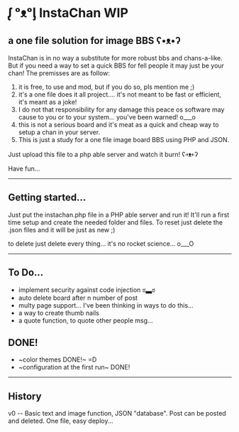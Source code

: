 # ᶘ ᵒᴥᵒᶅ InstaChan WIP
a one file solution for image BBS ʕ•ᴥ•ʔ
 ---
InstaChan is in no way a substitute for more robust bbs and chans-a-like.
But if you need a way to set a quick BBS for fell people it may just be your chan!
The premisses are as follow:
1) it is free, to use and mod, but if you do so, pls mention me ;)
2) it's a one file does it all project.... it's not meant to be fast or efficient, it's meant as a joke!
3) I do not that responsibility for any damage this peace os software may cause to you or to your system... you've been warned! o___o
4) this is not a serious board and it's meat as a quick and cheap way to setup a chan in your server.
5) This is just a study for a one file image board BBS using PHP and JSON.

Just upload this file to a php able server and watch it burn! ʕ￫ᴥ￩ʔ

Have fun...

---
## Getting started...
Just put the instachan.php file in a PHP able server and run it!
It'll run a first time setup and create the needed folder and files.
To reset just delete the .json files and it will be just as new ;)

to delete just delete every thing...
it's no rocket science... o___O

---

## To Do...

- implement security against code injection ಠ▃ಠ
- auto delete board after n number of post
- multy page support... I've been thinking in ways to do this...
- a way to create thumb nails
- a quote function, to quote other people msg...

## DONE!
- ~color themes DONE!~ =D
- ~configuration at the first run~ DONE!


---
## History

v0 -- Basic text and image function, JSON "database". Post can be posted and deleted.
      One file, easy deploy...
